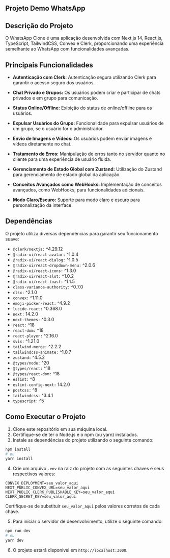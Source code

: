 ## Projeto Demo WhatsApp

## Descrição do Projeto

O WhatsApp Clone é uma aplicação desenvolvida com Next.js 14, React.js, TypeScript, TailwindCSS, Convex e Clerk, proporcionando uma experiência semelhante ao WhatsApp com funcionalidades avançadas.

## Principais Funcionalidades

- **Autenticação com Clerk:** Autenticação segura utilizando Clerk para garantir o acesso seguro dos usuários.

- **Chat Privado e Grupos:** Os usuários podem criar e participar de chats privados e em grupo para comunicação.

- **Status Online/Offline:** Exibição do status de online/offline para os usuários.

- **Expulsar Usuários do Grupo:** Funcionalidade para expulsar usuários de um grupo, se o usuário for o administrador.

- **Envio de Imagens e Vídeos:** Os usuários podem enviar imagens e vídeos diretamente no chat.

- **Tratamento de Erros:** Manipulação de erros tanto no servidor quanto no cliente para uma experiência de usuário fluida.

- **Gerenciamento de Estado Global com Zustand:** Utilização do Zustand para gerenciamento de estado global da aplicação.

- **Conceitos Avançados como WebHooks:** Implementação de conceitos avançados, como WebHooks, para funcionalidades adicionais.

- **Modo Claro/Escuro:** Suporte para modo claro e escuro para personalização da interface.

## Dependências

O projeto utiliza diversas dependências para garantir seu funcionamento suave:

- `@clerk/nextjs:` ^4.29.12
- `@radix-ui/react-avatar:` ^1.0.4
- `@radix-ui/react-dialog:` ^1.0.5
- `@radix-ui/react-dropdown-menu:` ^2.0.6
- `@radix-ui/react-icons:` ^1.3.0
- `@radix-ui/react-slot:` ^1.0.2
- `@radix-ui/react-toast:` ^1.1.5
- `class-variance-authority:` ^0.7.0
- `clsx:` ^2.1.0
- `convex:` ^1.11.0
- `emoji-picker-react:` ^4.9.2
- `lucide-react:` ^0.368.0
- `next:` 14.2.0
- `next-themes:` ^0.3.0
- `react:` ^18
- `react-dom:` ^18
- `react-player:` ^2.16.0
- `svix:` ^1.21.0
- `tailwind-merge:` ^2.2.2
- `tailwindcss-animate:` ^1.0.7
- `zustand:` ^4.5.2
- `@types/node:` ^20
- `@types/react:` ^18
- `@types/react-dom:` ^18
- `eslint:` ^8
- `eslint-config-next:` 14.2.0
- `postcss:` ^8
- `tailwindcss:` ^3.4.1
- `typescript:` ^5

## Como Executar o Projeto

1. Clone este repositório em sua máquina local.
2. Certifique-se de ter o Node.js e o npm (ou yarn) instalados.
3. Instale as dependências do projeto utilizando o seguinte comando:

```bash
npm install
# ou
yarn install
```

4. Crie um arquivo `.env` na raiz do projeto com as seguintes chaves e seus respectivos valores:

```env
CONVEX_DEPLOYMENT=seu_valor_aqui
NEXT_PUBLIC_CONVEX_URL=seu_valor_aqui
NEXT_PUBLIC_CLERK_PUBLISHABLE_KEY=seu_valor_aqui
CLERK_SECRET_KEY=seu_valor_aqui
```

Certifique-se de substituir `seu_valor_aqui` pelos valores corretos de cada chave.

5. Para iniciar o servidor de desenvolvimento, utilize o seguinte comando:

```bash
npm run dev
# ou
yarn dev
```

6. O projeto estará disponível em `http://localhost:3000`.
